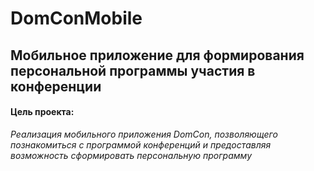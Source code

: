 # DomConMobile
## Мобильное приложение для формирования персональной программы участия в конференции
#### Цель проекта:
*Реализация мобильного приложения DomCon, позволяющего познакомиться с программой конференций и предоставляя возможность сформировать персональную программу*
